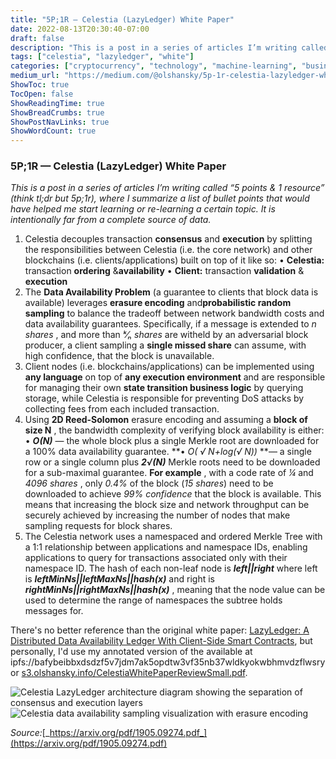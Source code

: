 ```yaml
---
title: "5P;1R — Celestia (LazyLedger) White Paper"
date: 2022-08-13T20:30:40-07:00
draft: false
description: "This is a post in a series of articles I’m writing called “5 points & 1 resource” (think tl;dr but 5p;1r), where I summarize a list of…"
tags: ["celestia", "lazyledger", "white"]
categories: ["cryptocurrency", "technology", "machine-learning", "business"]
medium_url: "https://medium.com/@olshansky/5p-1r-celestia-lazyledger-white-paper-9915e83a079b"
ShowToc: true
TocOpen: false
ShowReadingTime: true
ShowBreadCrumbs: true
ShowPostNavLinks: true
ShowWordCount: true
---
```


### 5P;1R — Celestia (LazyLedger) White Paper

_This is a post in a series of articles I’m writing called “5 points & 1 resource” (think tl;dr but 5p;1r), where I summarize a list of bullet points that would have helped me start learning or re-learning a certain topic. It is intentionally far from a complete source of data._

1.  Celestia decouples transaction **consensus** and **execution** by splitting the responsibilities between Celestia (i.e. the core network) and other blockchains (i.e. clients/applications) built on top of it like so:
    • **Celestia:** transaction **ordering** &**availability**
    • **Client:** transaction **validation** & **execution**
2.  The **Data Availability Problem** (a guarantee to clients that block data is available) leverages **erasure encoding** and**probabilistic random sampling** to balance the tradeoff between network bandwidth costs and data availability guarantees. Specifically, if a message is extended to _n shares_ , and more than _ᵏ⁄ₙ shares_ are witheld by an adversarial block producer, a client sampling a **single missed share** can assume, with high confidence, that the block is unavailable.
3.  Client nodes (i.e. blockchains/applications) can be implemented using **any language** on top of **any execution environment** and are responsible for managing their own **state transition business logic** by querying storage, while Celestia is responsible for preventing DoS attacks by collecting fees from each included transaction.
4.  Using **2D Reed-Solomon** erasure encoding and assuming a **block of size N** , the bandwidth complexity of verifying block availability is either:
    • **_O(N)_** — the whole block plus a single Merkle root are downloaded for a 100% data availability guarantee.
    **• _O( √ N+log(√ N))_ **— a single row or a single column plus **_2√(N)_** Merkle roots need to be downloaded for a sub-maximal guarantee. **For example** , with a code rate of _¼_ and _4096 shares_ , only _0.4%_ of the block (_15 shares_) need to be downloaded to achieve _99% confidence_ that the block is available. This means that increasing the block size and network throughput can be securely achieved by increasing the number of nodes that make sampling requests for block shares.
5.  The Celestia network uses a namespaced and ordered Merkle Tree with a 1:1 relationship between applications and namespace IDs, enabling applications to query for transactions associated only with their namespace ID. The hash of each non-leaf node is **_left||right_** where left is **_leftMinNs||leftMaxNs||hash(x)_** and right is **_rightMinNs||rightMaxNs||hash(x)_** , meaning that the node value can be used to determine the range of namespaces the subtree holds messages for.

There's no better reference than the original white paper: [LazyLedger: A Distributed Data Availability Ledger With Client-Side Smart Contracts](https://arxiv.org/pdf/1905.09274.pdf), but personally, I'd use my annotated version of the available at ipfs://bafybeibbxdsdzf5v7jdm7ak5opdtw3vf35nb37wldkyokwbhmvdzflwsry or [s3.olshansky.info/CelestiaWhitePaperReviewSmall.pdf](http://s3.olshansky.info/CelestiaWhitePaperReviewSmall.pdf).

![Celestia LazyLedger architecture diagram showing the separation of consensus and execution layers](/images/posts/2022-08-13-5p1r-celestia-lazyledger-white-paper-image-01.png)![Celestia data availability sampling visualization with erasure encoding](/images/posts/2022-08-13-5p1r-celestia-lazyledger-white-paper-image-02.png)

_Source:_[_https://arxiv.org/pdf/1905.09274.pdf_](https://arxiv.org/pdf/1905.09274.pdf)
